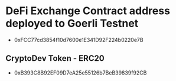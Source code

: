 # DeFi Exchange Contract address deployed to Goerli Testnet
* 0xFCC77cd3854f10d7600e1E341D92F224b0220e7B

## CryptoDev Token - ERC20
* 0xB393C8B92EF09D7eA25e55126b7BeB39839f92CB
